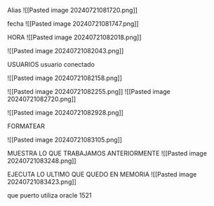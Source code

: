 

Alias
![[Pasted image 20240721081720.png]]

fecha
![[Pasted image 20240721081747.png]]

HORA
![[Pasted image 20240721082018.png]]

![[Pasted image 20240721082043.png]]

USUARIOS
usuario conectado

![[Pasted image 20240721082158.png]]

![[Pasted image 20240721082255.png]]
![[Pasted image 20240721082720.png]]

![[Pasted image 20240721082928.png]]

FORMATEAR 

![[Pasted image 20240721083105.png]]

MUESTRA LO QUE TRABAJAMOS ANTERIORMENTE
![[Pasted image 20240721083248.png]]

EJECUTA LO ULTIMO QUE QUEDO EN MEMORIA
![[Pasted image 20240721083423.png]]

que puerto utiliza oracle
1521

